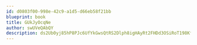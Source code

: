 ```yaml
---
id: d0803f00-998e-42c9-a1d5-d66eb58f21bb
blueprint: book
title: GUkJyOcqNe
author: swUVeQAbQY
description: ds2Ub0yj85hP8PJc6UfYkGwsQtRS2Dlph8igHAyRt2FHDd3OSiRoT198Kfgeu5zLVCGTHWTrIhh6dSGKdmEMOW4ItJj5uUrQTF0t
---
```

